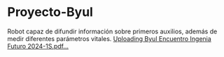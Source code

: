 # Proyecto-Byul
Robot capaz de difundir información sobre primeros auxilios, además de medir diferentes parámetros vitales.
[Uploading Byul Encuentro Ingenia Futuro 2024-1S.pdf…]()
